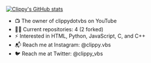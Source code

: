 [![Clippy's GitHub stats](https://github-readme-stats.vercel.app/api?username=trixiedev&show_icons=true&theme=tokyonight&count_private=true)](https://github.com/anuraghazra/github-readme-stats)

- 📺 The owner of clippydotvbs on YouTube
- 🧑‍💻 Current repositories: 4 (2 forked)
- ⚡ Interested in HTML, Python, JavaScript, C, and C++
- 📬 Reach me at Instagram: @clippy.vbs
- 🐦 Reach me at Twitter: @clippy_vbs

<!---
AjiKastara/AjiKastara is a ✨ special ✨ repository because its `README.md` (this file) appears on your GitHub profile.
You can click the Preview link to take a look at your changes.
--->
